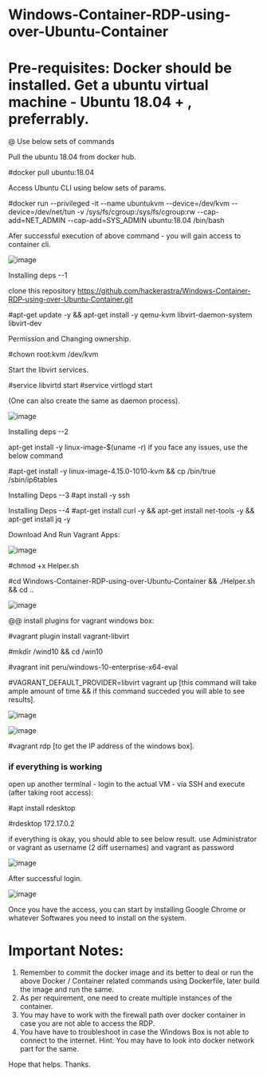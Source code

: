 # Windows-Container-RDP-using-over-Ubuntu-Container
# Pre-requisites: Docker should be installed.  Get a ubuntu virtual machine  - Ubuntu 18.04 + , preferrably. 

@ Use below sets of commands 

Pull the ubuntu 18.04 from docker hub. 

#docker pull ubuntu:18.04

Access Ubuntu CLI using below sets of params. 

#docker run --privileged -it --name ubuntukvm --device=/dev/kvm --device=/dev/net/tun -v /sys/fs/cgroup:/sys/fs/cgroup:rw --cap-add=NET_ADMIN --cap-add=SYS_ADMIN ubuntu:18.04 /bin/bash

Afer successful execution of above command - you will gain access to container cli. 

![image](https://user-images.githubusercontent.com/25867028/183298168-ab0b2c9f-fd20-4cfc-b529-33296691ac0d.png)

Installing deps --1

clone this repository https://github.com/hackerastra/Windows-Container-RDP-using-over-Ubuntu-Container.git 

#apt-get update -y && apt-get install -y qemu-kvm libvirt-daemon-system libvirt-dev 

Permission and Changing ownership. 

#chown root:kvm /dev/kvm

Start the libvirt services. 

#service libvirtd start
#service virtlogd start


(One can also create the same as daemon process). 

![image](https://user-images.githubusercontent.com/25867028/183298468-90a687e4-44f6-4376-a998-32eac3e22882.png)

Installing deps --2 

apt-get install -y linux-image-$(uname -r) 
if you face any issues, use the below command

#apt-get install -y linux-image-4.15.0-1010-kvm && cp /bin/true /sbin/ip6tables

Installing Deps --3
#apt install -y ssh

Installing Deps --4
#apt-get install curl -y && apt-get install net-tools -y && apt-get install jq -y

Download And Run Vagrant Apps:

![image](https://user-images.githubusercontent.com/25867028/183299544-1f030d0b-d5ab-4731-92af-ee5a85ba3682.png)

#chmod +x Helper.sh

#cd Windows-Container-RDP-using-over-Ubuntu-Container && ./Helper.sh && cd ..

![image](https://user-images.githubusercontent.com/25867028/183298721-0275a745-3956-49ec-b0ec-396df3986de2.png)

@@ install plugins for vagrant windows box: 

#vagrant plugin install vagrant-libvirt

#mkdir /wind10 && cd /win10

#vagrant init peru/windows-10-enterprise-x64-eval

#VAGRANT_DEFAULT_PROVIDER=libvirt vagrant up [this command will take ample amount of time && if this command succeded you will able to see results]. 

![image](https://user-images.githubusercontent.com/25867028/183298764-1f809b23-eebd-4cf4-926f-fd1ea263d8c3.png)

![image](https://user-images.githubusercontent.com/25867028/183298974-693d4b9a-83f5-49f7-ae03-4a6ccf536e01.png)

#vagrant rdp 
[to get the IP address of the windows box]. 


### if everything is working 

open up another terminal - login to the actual VM - via SSH and execute (after taking root access): 

#apt install rdesktop

#rdesktop 172.17.0.2

if everything is okay, you should able to see below result. use Administrator or vagrant as username (2 diff usernames) and vagrant as password


![image](https://user-images.githubusercontent.com/25867028/183299175-92a52078-aed3-4beb-a7c3-8b75edb247b7.png)

After successful login.

![image](https://user-images.githubusercontent.com/25867028/183299312-29cb8259-4311-48a6-8947-8a140061c92f.png)

Once you have the access, you can start by installing Google Chrome or whatever Softwares you need to install on the system. 

# Important Notes: 
1. Remember to commit the docker image and its better to deal or run the above Docker / Container related commands using Dockerfile, later build the image and run the same. 
2. As per requirement, one need to create multiple instances of the container.
3. You may have to work with the firewall path over docker container in case you are not able to access the RDP. 
4. You have have to troubleshoot in case the Windows Box is not able to connect to the internet. Hint: You may have to look into docker network part for the same. 

Hope that helps. 
Thanks. 
